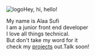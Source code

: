 ![logo](https://alaa-sufi-portfolio.netlify.app/favicon-32x32.png)Hey, hi, hello!
  <p>
    My name is Alaa Sufi<br />
    I am a junior front end developer<br />
    I love all things technical.<br />
    But don't take my word for it<br />
    check my <a href="https://alaa-sufi-portfolio.netlify.app/#projects">projects</a> out.Talk soon!
  </p>
